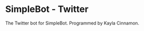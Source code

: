 SimpleBot - Twitter
===================

The Twitter bot for SimpleBot. Programmed by Kayla Cinnamon.

